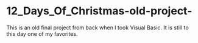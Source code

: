 # 12_Days_Of_Christmas-old-project-
This is an old final project from back when I took Visual Basic.  It is still to this day one of my favorites. 
